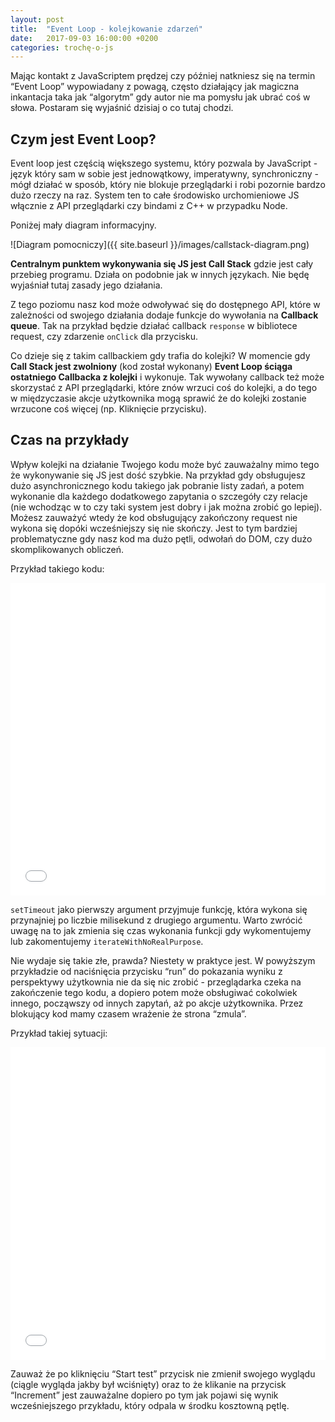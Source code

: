 ```yaml
---
layout: post
title:  "Event Loop - kolejkowanie zdarzeń"
date:   2017-09-03 16:00:00 +0200
categories: trochę-o-js
---
```


Mając kontakt z JavaScriptem prędzej czy później natkniesz się na termin “Event Loop” wypowiadany z powagą, często działający jak magiczna inkantacja taka jak “algorytm” gdy autor nie ma pomysłu jak ubrać coś w słowa. Postaram się wyjaśnić dzisiaj o co tutaj chodzi. 

## Czym jest Event Loop?

Event loop jest częścią większego systemu, który pozwala by JavaScript - język który sam w sobie jest jednowątkowy, imperatywny, synchroniczny - mógł działać w sposób, który nie blokuje przeglądarki i robi pozornie bardzo dużo rzeczy na raz. System ten to całe środowisko urchomieniowe JS włącznie z API przeglądarki czy bindami z C++ w przypadku Node.

Poniżej mały diagram informacyjny. 

<div class="block-image" markdown="1">
![Diagram pomocniczy]({{ site.baseurl }}/images/callstack-diagram.png)
</div>

**Centralnym punktem wykonywania się JS jest Call Stack** gdzie jest cały przebieg programu. Działa on podobnie jak w innych językach. Nie będę wyjaśniał tutaj zasady jego działania. 

Z tego poziomu nasz kod może odwoływać się do dostępnego API, które w zależności od swojego działania dodaje funkcje do wywołania na **Callback queue**. Tak na przykład będzie działać callback `response` w bibliotece request, czy zdarzenie `onClick` dla przycisku. 

Co dzieje się z takim callbackiem gdy trafia do kolejki? W momencie gdy **Call Stack jest zwolniony** (kod został wykonany) **Event Loop ściąga ostatniego Callbacka z kolejki** i wykonuje. Tak wywołany callback też może skorzystać z API przeglądarki, które znów wrzuci coś do kolejki, a do tego w międzyczasie akcje użytkownika mogą sprawić że do kolejki zostanie wrzucone coś więcej (np. Kliknięcie przycisku).

## Czas na przykłady

Wpływ kolejki na działanie Twojego kodu może być zauważalny mimo tego że wykonywanie się JS jest dość szybkie. Na przykład gdy obsługujesz dużo asynchronicznego kodu takiego jak pobranie listy zadań, a potem wykonanie dla każdego dodatkowego zapytania o szczegóły czy relacje (nie wchodząc w to czy taki system jest dobry i jak można zrobić go lepiej). Możesz zauważyć wtedy że kod obsługujący zakończony request nie wykona się dopóki wcześniejszy się nie skończy. Jest to tym bardziej problematyczne gdy nasz kod ma dużo pętli, odwołań do DOM, czy dużo skomplikowanych obliczeń. 

Przykład takiego kodu:

<iframe width="100%" height="500" src="//jsfiddle.net/Loji/Lc9203e6/4/embedded/js,html,result/dark/" allowfullscreen="allowfullscreen" frameborder="0"></iframe>

`setTimeout` jako pierwszy argument przyjmuje funkcję, która wykona się przynajniej po liczbie milisekund z drugiego argumentu. Warto zwrócić uwagę na to jak zmienia się czas wykonania funkcji gdy wykomentujemy lub zakomentujemy `iterateWithNoRealPurpose`.

Nie wydaje się takie złe, prawda? Niestety w praktyce jest. W powyższym przykładzie od naciśnięcia przycisku “run” do pokazania wyniku z perspektywy użytkownia nie da się nic zrobić - przeglądarka czeka na zakończenie tego kodu, a dopiero potem może obsługiwać cokolwiek innego, począwszy od innych zapytań, aż po akcje użytkownika. Przez blokujący kod mamy czasem wrażenie że strona “zmula”. 

Przykład takiej sytuacji:

<iframe width="100%" height="500" src="//jsfiddle.net/Loji/bs78sbrg/7/embedded/js,html,result/dark/" allowfullscreen="allowfullscreen" frameborder="0"></iframe>

Zauważ że po kliknięciu “Start test” przycisk nie zmienił swojego wyglądu (ciągle wygląda jakby był wciśnięty) oraz to że klikanie na przycisk “Increment” jest zauważalne dopiero po tym jak pojawi się wynik wcześniejszego przykładu, który odpala w środku kosztowną pętlę. 
